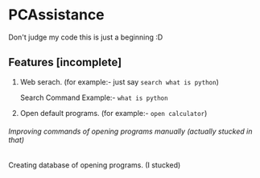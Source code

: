 # PCAssistance


Don't judge my code this is just a beginning :D

## Features [incomplete]
1. Web serach. (for example:- just say `search what is python`)

   Search Command Example:-  `what is python`
2. Open default programs. (for example:- `open calculator`)

###### Improving commands of opening programs manually (actually stucked in that)
Creating database of opening programs. (I stucked)
